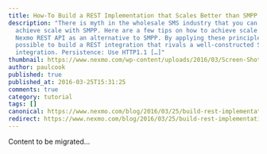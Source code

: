 ```yaml
---
title: How-To Build a REST Implementation that Scales Better than SMPP
description: "There is myth in the wholesale SMS industry that you can only
  achieve scale with SMPP. Here are a few tips on how to achieve scale with
  Nexmo REST API as an alternative to SMPP. By applying these principles, it’s
  possible to build a REST integration that rivals a well-constructed SMPP
  integration. Persistence: Use HTTP1.1 […]"
thumbnail: https://www.nexmo.com/wp-content/uploads/2016/03/Screen-Shot-2016-03-24-at-2.15.17-PM.png
author: paulcook
published: true
published_at: 2016-03-25T15:31:25
comments: true
category: tutorial
tags: []
canonical: https://www.nexmo.com/blog/2016/03/25/build-rest-implementation-scales-better-smpp
redirect: https://www.nexmo.com/blog/2016/03/25/build-rest-implementation-scales-better-smpp
---
```

Content to be migrated...
